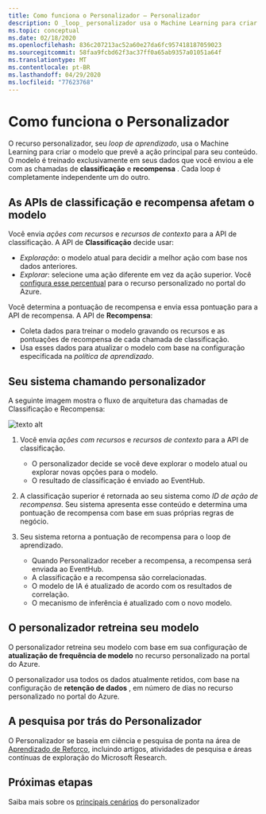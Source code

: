 ```yaml
---
title: Como funciona o Personalizador – Personalizador
description: O _loop_ personalizador usa o Machine Learning para criar o modelo que prevê a ação principal para seu conteúdo. O modelo é treinado exclusivamente em seus dados que você enviou a ele com as chamadas de classificação e recompensa.
ms.topic: conceptual
ms.date: 02/18/2020
ms.openlocfilehash: 836c207213ac52a60e27da6fc957418187059023
ms.sourcegitcommit: 58faa9fcbd62f3ac37ff0a65ab9357a01051a64f
ms.translationtype: MT
ms.contentlocale: pt-BR
ms.lasthandoff: 04/29/2020
ms.locfileid: "77623768"
---
```

# <a name="how-personalizer-works"></a>Como funciona o Personalizador

O recurso personalizador, seu _loop de aprendizado_, usa o Machine Learning para criar o modelo que prevê a ação principal para seu conteúdo. O modelo é treinado exclusivamente em seus dados que você enviou a ele com as chamadas de **classificação** e **recompensa** . Cada loop é completamente independente um do outro.

## <a name="rank-and-reward-apis-impact-the-model"></a>As APIs de classificação e recompensa afetam o modelo

Você envia _ações com recursos_ e _recursos de contexto_ para a API de classificação. A API de **Classificação** decide usar:

* _Exploração_: o modelo atual para decidir a melhor ação com base nos dados anteriores.
* _Explorar_: selecione uma ação diferente em vez da ação superior. Você [configura esse percentual](how-to-settings.md#configure-exploration-to-allow-the-learning-loop-to-adapt) para o recurso personalizado no portal do Azure.

Você determina a pontuação de recompensa e envia essa pontuação para a API de recompensa. A API de **Recompensa**:

* Coleta dados para treinar o modelo gravando os recursos e as pontuações de recompensa de cada chamada de classificação.
* Usa esses dados para atualizar o modelo com base na configuração especificada na _política de aprendizado_.

## <a name="your-system-calling-personalizer"></a>Seu sistema chamando personalizador

A seguinte imagem mostra o fluxo de arquitetura das chamadas de Classificação e Recompensa:

![texto alt](./media/how-personalizer-works/personalization-how-it-works.png "Como funciona a personalização")

1. Você envia _ações com recursos_ e _recursos de contexto_ para a API de classificação.

    * O personalizador decide se você deve explorar o modelo atual ou explorar novas opções para o modelo.
    * O resultado de classificação é enviado ao EventHub.
1. A classificação superior é retornada ao seu sistema como _ID de ação de recompensa_.
    Seu sistema apresenta esse conteúdo e determina uma pontuação de recompensa com base em suas próprias regras de negócio.
1. Seu sistema retorna a pontuação de recompensa para o loop de aprendizado.
    * Quando Personalizador receber a recompensa, a recompensa será enviada ao EventHub.
    * A classificação e a recompensa são correlacionadas.
    * O modelo de IA é atualizado de acordo com os resultados de correlação.
    * O mecanismo de inferência é atualizado com o novo modelo.

## <a name="personalizer-retrains-your-model"></a>O personalizador retreina seu modelo

O personalizador retreina seu modelo com base em sua configuração de **atualização de frequência de modelo** no recurso personalizado na portal do Azure.

O personalizador usa todos os dados atualmente retidos, com base na configuração de **retenção de dados** , em número de dias no recurso personalizado no portal do Azure.

## <a name="research-behind-personalizer"></a>A pesquisa por trás do Personalizador

O Personalizador se baseia em ciência e pesquisa de ponta na área de [Aprendizado de Reforço](concepts-reinforcement-learning.md), incluindo artigos, atividades de pesquisa e áreas contínuas de exploração do Microsoft Research.

## <a name="next-steps"></a>Próximas etapas

Saiba mais sobre os [principais cenários](where-can-you-use-personalizer.md) do personalizador